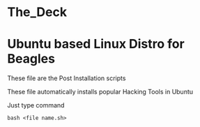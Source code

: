 # The_Deck
# Ubuntu based Linux Distro for Beagles

These file are the Post Installation scripts 


These file automatically installs popular Hacking Tools in Ubuntu


Just type command 

`bash <file name.sh>`
